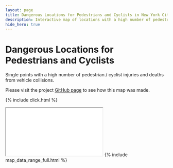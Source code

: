 ```yaml
---
layout: page
title: Dangerous Locations for Pedestrians and Cyclists in New York City
description: Interactive map of locations with a high number of pedestrian / cyclist injuries and deaths from vehicle collisions in New York City (NYC)
hide_hero: true
---
```

# Dangerous Locations for Pedestrians and Cyclists
Single points with a high number of pedestrian / cyclist injuries and deaths from vehicle collisions.

Please visit the project [GitHub page](https://github.com/ray310/NYC-Vehicle-Collisions) to see how this map was made.

{% include click.html %}
<iframe src="points_serious_map.html" title="Map of single points with a high number of pedestrian injuries and deaths"></iframe>
{% include map_data_range_full.html %}
